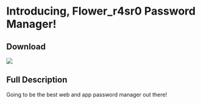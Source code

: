 # Introducing, Flower_r4sr0 Password Manager!
## Download
<a href="https://github.com/FlowerYT6/FL40PwordMan/releases/"><img src="https://floweryt6.github.io/FlowerYT6/downloadinghrepo.png"></a>
## Full Description
Going to be the best web and app password manager out there!
